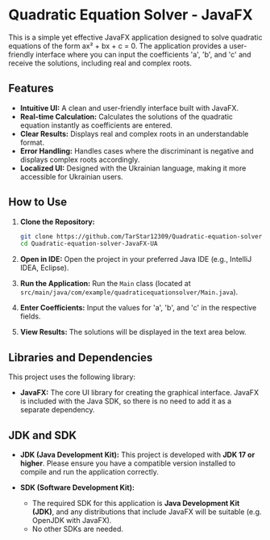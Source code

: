 # Quadratic Equation Solver - JavaFX

This is a simple yet effective JavaFX application designed to solve quadratic equations of the form ax² + bx + c = 0. The application provides a user-friendly interface where you can input the coefficients 'a', 'b', and 'c' and receive the solutions, including real and complex roots.

## Features

-   **Intuitive UI:** A clean and user-friendly interface built with JavaFX.
-   **Real-time Calculation:**  Calculates the solutions of the quadratic equation instantly as coefficients are entered.
-   **Clear Results:** Displays real and complex roots in an understandable format.
-   **Error Handling:** Handles cases where the discriminant is negative and displays complex roots accordingly.
-   **Localized UI:** Designed with the Ukrainian language, making it more accessible for Ukrainian users.

## How to Use

1.  **Clone the Repository:**

    ```bash
    git clone https://github.com/TarStar12309/Quadratic-equation-solver-JavaFX-UA.git
    cd Quadratic-equation-solver-JavaFX-UA
    ```

2.  **Open in IDE:** Open the project in your preferred Java IDE (e.g., IntelliJ IDEA, Eclipse).

3.  **Run the Application:** Run the `Main` class (located at `src/main/java/com/example/quadraticequationsolver/Main.java`).

4.  **Enter Coefficients:** Input the values for 'a', 'b', and 'c' in the respective fields.

5.  **View Results:** The solutions will be displayed in the text area below.

## Libraries and Dependencies

This project uses the following library:

- **JavaFX:** The core UI library for creating the graphical interface. JavaFX is included with the Java SDK, so there is no need to add it as a separate dependency.

## JDK and SDK

- **JDK (Java Development Kit):** This project is developed with **JDK 17 or higher**. Please ensure you have a compatible version installed to compile and run the application correctly.

- **SDK (Software Development Kit):**
  -   The required SDK for this application is **Java Development Kit (JDK)**, and any distributions that include JavaFX will be suitable (e.g. OpenJDK with JavaFX).
  -   No other SDKs are needed.


